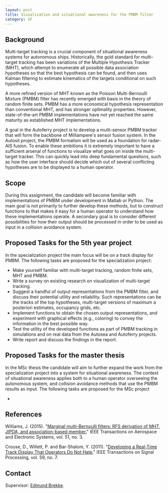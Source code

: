 ```yaml
---
layout: post
title: Visualization and situational awareness for the PMBM filter
category: SF
---
```

## Background

Multi-target tracking is a crucial component of situational awareness systems for autonomous ships. 
Historically, the gold standard for multi-target tracking has been variations of the Multiple Hypothesis Tracker (MHT), 
which attempt to enumerate all possible data association hypotheses so that the best hypothesis can be found, and then uses Kalman filtering 
to estimate kinematics of the targets conditional on such hypotheses. 

A more refined version of MHT known as the Poisson Multi-Bernoulli Mixture (PMBM) filter has recently emerged with basis in the theory of random finite sets. 
PMBM has a more economical hypothesis representation than conventional MHT, and has stronger optimality properties. 
However, state-of-the-art PMBM implementations have not yet reached the same maturity as established MHT implementations. 

A goal in the Autoferry project is to develop a multi-sensor PMBM tracker that will form the backbone of Milliampere's sensor fusion system. 
In the Autosit project, the PMBM formalism will be used as a foundation for radar-AIS fusion. 
To enable these ambitions it is extremely important to have a sufficient arsenal of functions to visualize what goes on inside the multi-target tracker. 
This can quickly lead into deep fundamental questions, such as how the user interface should decide which out of several conflicting hypotheses are to be displayed to a human operator. 

## Scope

During this assignment, the candidate will become familiar with implementations of PMBM under development in Matlab or Python. 
The main goal is not primarily to further develop these methods, but to construct functions to that makes it easy for a human operator to understand how these implementations operate. 
A secondary goal is to consider different possibilities for how their output should be processed in order to be used as input in a collision avoidance system. 


## Proposed Tasks for the 5th year project

In the specialization project the main focus will be on a track display for PMBM. The following tasks are proposed for the specialization project:

* Make yourself familiar with multi-target tracking, random finite sets, MHT and PMBM. 
* Write a survey on existing research on visualization of multi-target tracking.
* Suggest a handful of output representations from the PMBM filter, and discuss their potential utility and reliability. Such representations can be the tracks of the top hypotheses, multi-target versions of maximum a posteriori estimates, occupancy grids, etc. 
* Implement functions to obtain the chosen output representations, and experiment with graphical effects (e.g., coloring) to convey the information in the best possible way. 
* Test the utility of the developed functions as part of PMBM tracking in simulations and on real data from the Autosea and Autoferry projects.
* Write report and discuss the findings in the report. 

## Proposed Tasks for the master thesis

In the MSc thesis the candidate will aim to further expand the work from the specialization project into a system for situational awareness. The context of situational awareness applies both to a human operator overseeing the autonomous system, and collision avoidance methods that use the PMBM results as input. The following tasks are proposed for the MSc project

* 


## References
Williams, J. (2015). "[Marginal multi-Bernoulli filters: RFS derivation of MHT, JIPDA, and association-based member.][Williams2015]" IEEE Transactions on Aerospace and Electronic Systems, vol. 51, no. 3.

Crouse, D., Willett, P. and Bar-Shalom, Y. (2011). "[Developing a Real-Time Track Display That Operators Do Not Hate.][Crouse2011]" IEEE Transactions on Signal Processing, vol. 59, no. 7.

## Contact

Supervisor: [Edmund Brekke].  

[Edmund Brekke]: www.ntnu.edu/employees/edmund.brekke
[Williams2015]: https://ieeexplore.ieee.org/document/7272821
[Crouse2011]: https://ieeexplore.ieee.org/document/5740994